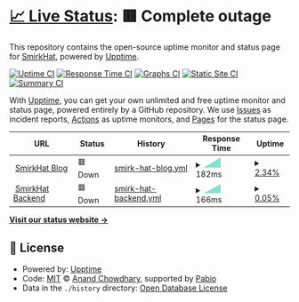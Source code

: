 # [📈 Live Status](https://status.smirkhat.org): <!--live status--> **🟥 Complete outage**

This repository contains the open-source uptime monitor and status page for [SmirkHat](https://smirkhat.org), powered by [Upptime](https://github.com/upptime/upptime).

[![Uptime CI](https://github.com/SmirkHat/smirkhat-upptime/workflows/Uptime%20CI/badge.svg)](https://github.com/SmirkHat/smirkhat-upptime/actions?query=workflow%3A%22Uptime+CI%22)
[![Response Time CI](https://github.com/SmirkHat/smirkhat-upptime/workflows/Response%20Time%20CI/badge.svg)](https://github.com/SmirkHat/smirkhat-upptime/actions?query=workflow%3A%22Response+Time+CI%22)
[![Graphs CI](https://github.com/SmirkHat/smirkhat-upptime/workflows/Graphs%20CI/badge.svg)](https://github.com/SmirkHat/smirkhat-upptime/actions?query=workflow%3A%22Graphs+CI%22)
[![Static Site CI](https://github.com/SmirkHat/smirkhat-upptime/workflows/Static%20Site%20CI/badge.svg)](https://github.com/SmirkHat/smirkhat-upptime/actions?query=workflow%3A%22Static+Site+CI%22)
[![Summary CI](https://github.com/SmirkHat/smirkhat-upptime/workflows/Summary%20CI/badge.svg)](https://github.com/SmirkHat/smirkhat-upptime/actions?query=workflow%3A%22Summary+CI%22)

With [Upptime](https://upptime.js.org), you can get your own unlimited and free uptime monitor and status page, powered entirely by a GitHub repository. We use [Issues](https://github.com/SmirkHat/smirkhat-upptime/issues) as incident reports, [Actions](https://github.com/SmirkHat/smirkhat-upptime/actions) as uptime monitors, and [Pages](https://status.smirkhat.org) for the status page.

<!--start: status pages-->
<!-- This summary is generated by Upptime (https://github.com/upptime/upptime) -->
<!-- Do not edit this manually, your changes will be overwritten -->
<!-- prettier-ignore -->
| URL | Status | History | Response Time | Uptime |
| --- | ------ | ------- | ------------- | ------ |
| <img alt="" src="https://icons.duckduckgo.com/ip3/smirkhat.org.ico" height="13"> [SmirkHat Blog](https://smirkhat.org) | 🟥 Down | [smirk-hat-blog.yml](https://github.com/SmirkHat/smirkhat-upptime/commits/HEAD/history/smirk-hat-blog.yml) | <details><summary><img alt="Response time graph" src="./graphs/smirk-hat-blog/response-time-week.png" height="20"> 182ms</summary><br><a href="https://status.smirkhat.org/history/smirk-hat-blog"><img alt="Response time 182" src="https://img.shields.io/endpoint?url=https%3A%2F%2Fraw.githubusercontent.com%2FSmirkHat%2Fsmirkhat-upptime%2FHEAD%2Fapi%2Fsmirk-hat-blog%2Fresponse-time.json"></a><br><a href="https://status.smirkhat.org/history/smirk-hat-blog"><img alt="24-hour response time 182" src="https://img.shields.io/endpoint?url=https%3A%2F%2Fraw.githubusercontent.com%2FSmirkHat%2Fsmirkhat-upptime%2FHEAD%2Fapi%2Fsmirk-hat-blog%2Fresponse-time-day.json"></a><br><a href="https://status.smirkhat.org/history/smirk-hat-blog"><img alt="7-day response time 182" src="https://img.shields.io/endpoint?url=https%3A%2F%2Fraw.githubusercontent.com%2FSmirkHat%2Fsmirkhat-upptime%2FHEAD%2Fapi%2Fsmirk-hat-blog%2Fresponse-time-week.json"></a><br><a href="https://status.smirkhat.org/history/smirk-hat-blog"><img alt="30-day response time 182" src="https://img.shields.io/endpoint?url=https%3A%2F%2Fraw.githubusercontent.com%2FSmirkHat%2Fsmirkhat-upptime%2FHEAD%2Fapi%2Fsmirk-hat-blog%2Fresponse-time-month.json"></a><br><a href="https://status.smirkhat.org/history/smirk-hat-blog"><img alt="1-year response time 182" src="https://img.shields.io/endpoint?url=https%3A%2F%2Fraw.githubusercontent.com%2FSmirkHat%2Fsmirkhat-upptime%2FHEAD%2Fapi%2Fsmirk-hat-blog%2Fresponse-time-year.json"></a></details> | <details><summary><a href="https://status.smirkhat.org/history/smirk-hat-blog">2.34%</a></summary><a href="https://status.smirkhat.org/history/smirk-hat-blog"><img alt="All-time uptime 2.34%" src="https://img.shields.io/endpoint?url=https%3A%2F%2Fraw.githubusercontent.com%2FSmirkHat%2Fsmirkhat-upptime%2FHEAD%2Fapi%2Fsmirk-hat-blog%2Fuptime.json"></a><br><a href="https://status.smirkhat.org/history/smirk-hat-blog"><img alt="24-hour uptime 2.34%" src="https://img.shields.io/endpoint?url=https%3A%2F%2Fraw.githubusercontent.com%2FSmirkHat%2Fsmirkhat-upptime%2FHEAD%2Fapi%2Fsmirk-hat-blog%2Fuptime-day.json"></a><br><a href="https://status.smirkhat.org/history/smirk-hat-blog"><img alt="7-day uptime 2.34%" src="https://img.shields.io/endpoint?url=https%3A%2F%2Fraw.githubusercontent.com%2FSmirkHat%2Fsmirkhat-upptime%2FHEAD%2Fapi%2Fsmirk-hat-blog%2Fuptime-week.json"></a><br><a href="https://status.smirkhat.org/history/smirk-hat-blog"><img alt="30-day uptime 2.34%" src="https://img.shields.io/endpoint?url=https%3A%2F%2Fraw.githubusercontent.com%2FSmirkHat%2Fsmirkhat-upptime%2FHEAD%2Fapi%2Fsmirk-hat-blog%2Fuptime-month.json"></a><br><a href="https://status.smirkhat.org/history/smirk-hat-blog"><img alt="1-year uptime 2.34%" src="https://img.shields.io/endpoint?url=https%3A%2F%2Fraw.githubusercontent.com%2FSmirkHat%2Fsmirkhat-upptime%2FHEAD%2Fapi%2Fsmirk-hat-blog%2Fuptime-year.json"></a></details>
| <img alt="" src="https://icons.duckduckgo.com/ip3/pb.smirkhat.org.ico" height="13"> [SmirkHat Backend](https://pb.smirkhat.org/_/) | 🟥 Down | [smirk-hat-backend.yml](https://github.com/SmirkHat/smirkhat-upptime/commits/HEAD/history/smirk-hat-backend.yml) | <details><summary><img alt="Response time graph" src="./graphs/smirk-hat-backend/response-time-week.png" height="20"> 166ms</summary><br><a href="https://status.smirkhat.org/history/smirk-hat-backend"><img alt="Response time 166" src="https://img.shields.io/endpoint?url=https%3A%2F%2Fraw.githubusercontent.com%2FSmirkHat%2Fsmirkhat-upptime%2FHEAD%2Fapi%2Fsmirk-hat-backend%2Fresponse-time.json"></a><br><a href="https://status.smirkhat.org/history/smirk-hat-backend"><img alt="24-hour response time 166" src="https://img.shields.io/endpoint?url=https%3A%2F%2Fraw.githubusercontent.com%2FSmirkHat%2Fsmirkhat-upptime%2FHEAD%2Fapi%2Fsmirk-hat-backend%2Fresponse-time-day.json"></a><br><a href="https://status.smirkhat.org/history/smirk-hat-backend"><img alt="7-day response time 166" src="https://img.shields.io/endpoint?url=https%3A%2F%2Fraw.githubusercontent.com%2FSmirkHat%2Fsmirkhat-upptime%2FHEAD%2Fapi%2Fsmirk-hat-backend%2Fresponse-time-week.json"></a><br><a href="https://status.smirkhat.org/history/smirk-hat-backend"><img alt="30-day response time 166" src="https://img.shields.io/endpoint?url=https%3A%2F%2Fraw.githubusercontent.com%2FSmirkHat%2Fsmirkhat-upptime%2FHEAD%2Fapi%2Fsmirk-hat-backend%2Fresponse-time-month.json"></a><br><a href="https://status.smirkhat.org/history/smirk-hat-backend"><img alt="1-year response time 166" src="https://img.shields.io/endpoint?url=https%3A%2F%2Fraw.githubusercontent.com%2FSmirkHat%2Fsmirkhat-upptime%2FHEAD%2Fapi%2Fsmirk-hat-backend%2Fresponse-time-year.json"></a></details> | <details><summary><a href="https://status.smirkhat.org/history/smirk-hat-backend">0.05%</a></summary><a href="https://status.smirkhat.org/history/smirk-hat-backend"><img alt="All-time uptime 0.05%" src="https://img.shields.io/endpoint?url=https%3A%2F%2Fraw.githubusercontent.com%2FSmirkHat%2Fsmirkhat-upptime%2FHEAD%2Fapi%2Fsmirk-hat-backend%2Fuptime.json"></a><br><a href="https://status.smirkhat.org/history/smirk-hat-backend"><img alt="24-hour uptime 0.05%" src="https://img.shields.io/endpoint?url=https%3A%2F%2Fraw.githubusercontent.com%2FSmirkHat%2Fsmirkhat-upptime%2FHEAD%2Fapi%2Fsmirk-hat-backend%2Fuptime-day.json"></a><br><a href="https://status.smirkhat.org/history/smirk-hat-backend"><img alt="7-day uptime 0.05%" src="https://img.shields.io/endpoint?url=https%3A%2F%2Fraw.githubusercontent.com%2FSmirkHat%2Fsmirkhat-upptime%2FHEAD%2Fapi%2Fsmirk-hat-backend%2Fuptime-week.json"></a><br><a href="https://status.smirkhat.org/history/smirk-hat-backend"><img alt="30-day uptime 0.05%" src="https://img.shields.io/endpoint?url=https%3A%2F%2Fraw.githubusercontent.com%2FSmirkHat%2Fsmirkhat-upptime%2FHEAD%2Fapi%2Fsmirk-hat-backend%2Fuptime-month.json"></a><br><a href="https://status.smirkhat.org/history/smirk-hat-backend"><img alt="1-year uptime 0.05%" src="https://img.shields.io/endpoint?url=https%3A%2F%2Fraw.githubusercontent.com%2FSmirkHat%2Fsmirkhat-upptime%2FHEAD%2Fapi%2Fsmirk-hat-backend%2Fuptime-year.json"></a></details>

<!--end: status pages-->

[**Visit our status website →**](https://status.smirkhat.org)

## 📄 License

- Powered by: [Upptime](https://github.com/upptime/upptime)
- Code: [MIT](./LICENSE) © [Anand Chowdhary](https://anandchowdhary.com), supported by [Pabio](https://pabio.com)
- Data in the `./history` directory: [Open Database License](https://opendatacommons.org/licenses/odbl/1-0/)
